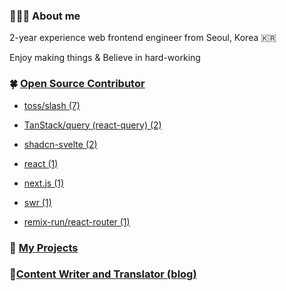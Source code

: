 ### 🙋🏻‍♂️ About me
2-year experience web frontend engineer from Seoul, Korea 🇰🇷

Enjoy making things & Believe in hard-working

### 🍀 [Open Source Contributor](https://github.com/saul-atomrigs/open-source-contributions)

- [toss/slash (7)](https://github.com/toss/slash/pulls?q=is%3Apr+is%3Aclosed+author%3Asaul-atomrigs)

- [TanStack/query (react-query) (2)](https://github.com/TanStack/query/pulls?q=is%3Apr+author%3Asaul-atomrigs+is%3Aclosed)

- [shadcn-svelte (2)](https://github.com/huntabyte/shadcn-svelte/pulls?q=is%3Apr+is%3Aclosed+author%3Asaul-atomrigs)

- [react (1)](https://github.com/facebook/react/pulls?q=is%3Apr+is%3Aclosed+author%3Asaul-atomrigs)  

- [next.js (1)](https://github.com/vercel/next.js/pull/63355)

- [swr (1)](https://github.com/vercel/swr/pull/2915)

- [remix-run/react-router (1)](https://github.com/remix-run/react-router/pull/11414)


### 🌈 [My Projects](https://sollee-dev.notion.site/0066c9b8cfa04a7abbb4277ce8b63181)

### 📔[Content Writer and Translator (blog)](https://dev.to/solleedata)

